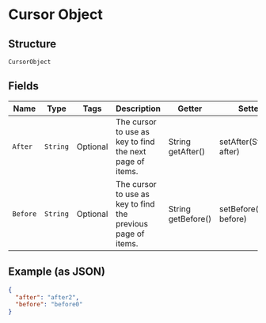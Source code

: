
# Cursor Object

## Structure

`CursorObject`

## Fields

| Name | Type | Tags | Description | Getter | Setter |
|  --- | --- | --- | --- | --- | --- |
| `After` | `String` | Optional | The cursor to use as key to find the next page of items. | String getAfter() | setAfter(String after) |
| `Before` | `String` | Optional | The cursor to use as key to find the previous page of items. | String getBefore() | setBefore(String before) |

## Example (as JSON)

```json
{
  "after": "after2",
  "before": "before0"
}
```

